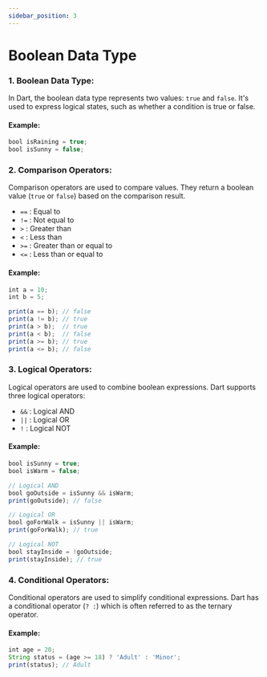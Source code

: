 ```yaml
---
sidebar_position: 3
---
```


# Boolean Data Type

### 1. Boolean Data Type:

In Dart, the boolean data type represents two values: `true` and `false`. It's used to express logical states, such as whether a condition is true or false.

#### Example:
```Javascript
bool isRaining = true;
bool isSunny = false;
```

### 2. Comparison Operators:

Comparison operators are used to compare values. They return a boolean value (`true` or `false`) based on the comparison result.

- `==` : Equal to
- `!=` : Not equal to
- `>`  : Greater than
- `<`  : Less than
- `>=` : Greater than or equal to
- `<=` : Less than or equal to

#### Example:
```Javascript
int a = 10;
int b = 5;

print(a == b); // false
print(a != b); // true
print(a > b);  // true
print(a < b);  // false
print(a >= b); // true
print(a <= b); // false
```

### 3. Logical Operators:

Logical operators are used to combine boolean expressions. Dart supports three logical operators:

- `&&` : Logical AND
- `||` : Logical OR
- `!`  : Logical NOT

#### Example:
```Javascript
bool isSunny = true;
bool isWarm = false;

// Logical AND
bool goOutside = isSunny && isWarm;
print(goOutside); // false

// Logical OR
bool goForWalk = isSunny || isWarm;
print(goForWalk); // true

// Logical NOT
bool stayInside = !goOutside;
print(stayInside); // true
```

### 4. Conditional Operators:

Conditional operators are used to simplify conditional expressions. Dart has a conditional operator (`? :`) which is often referred to as the ternary operator.

#### Example:
```Javascript
int age = 20;
String status = (age >= 18) ? 'Adult' : 'Minor';
print(status); // Adult
```

